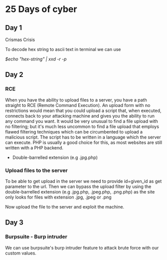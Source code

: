 # 25 Days of cyber

## Day 1

Crismas Crisis

To decode hex string to ascii text in terminal we can use

*$echo "hex-string" | xxd -r -p*

## Day 2

### RCE

When you have the ability to upload files to a server, you have a path straight to RCE (Remote Command Execution). An upload form with no restrictions would mean that you could upload a script that, when executed, connects back to your attacking machine and gives you the ability to run any command you want. It would be very unusual to find a file upload with no filtering; but it's much less uncommon to find a file upload that employs flawed filtering techniques which can be circumbented to upload a malicious script. The script has to be written in a language which the server can execute. PHP is usually a good choice for this, as most websites are still written with a PHP backend.

- Double-barrelled extension (e.g .jpg.php)

### Upload files to the server

To be able to get upload in the server we need to provide id=given_id as get parameter to the url. Then we can bypass the upload filter by using the double-barrelled extension (e.g .jpg.php, .jpeg.php, .png.php) as the site only looks for files with extension .jpg, .jpeg or .png

Now upload the file to the server and exploit the machine.

## Day 3

### Burpsuite - Burp intruder

We can use burpsuite's burp intruder feature to attack brute force with our custom values.
